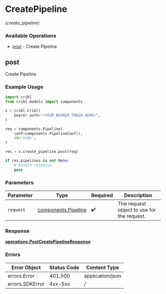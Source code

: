 # CreatePipeline
(*create_pipeline*)

### Available Operations

* [post](#post) - Create Pipeline

## post

Create Pipeline

### Example Usage

```python
import cribl
from cribl.models import components

s = cribl.Cribl(
    bearer_auth="<YOUR_BEARER_TOKEN_HERE>",
)

req = components.Pipeline(
    conf=components.PipelineConf(),
    id='<id>',
)

res = s.create_pipeline.post(req)

if res.pipelines is not None:
    # handle response
    pass

```

### Parameters

| Parameter                                                  | Type                                                       | Required                                                   | Description                                                |
| ---------------------------------------------------------- | ---------------------------------------------------------- | ---------------------------------------------------------- | ---------------------------------------------------------- |
| `request`                                                  | [components.Pipeline](../../models/components/pipeline.md) | :heavy_check_mark:                                         | The request object to use for the request.                 |


### Response

**[operations.PostCreatePipelineResponse](../../models/operations/postcreatepipelineresponse.md)**
### Errors

| Error Object     | Status Code      | Content Type     |
| ---------------- | ---------------- | ---------------- |
| errors.Error     | 401,500          | application/json |
| errors.SDKError  | 4xx-5xx          | */*              |
